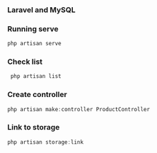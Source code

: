 ### Laravel and MySQL

### Running serve

```js
php artisan serve
```

### Check list

```js
 php artisan list
```

### Create controller

```js
php artisan make:controller ProductController
```

### Link to storage

```js
php artisan storage:link
```
